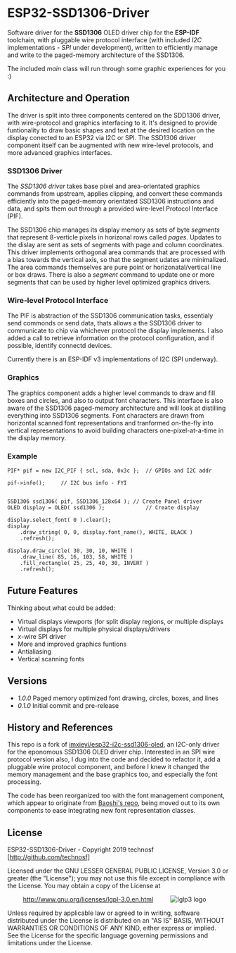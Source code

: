 # ESP32-SSD1306-Driver

Software driver for the **SSD1306** OLED driver chip for the **ESP-IDF** toolchain, with pluggable wire protocol interface (with included _I2C_ implementations - _SPI_ under development), written to efficiently manage and write to the paged-memory architecture of the SSD1306.

The included _main_ class will run through some graphic experiences for you :)


## Architecture and Operation

The driver is split into three components centered on the SDD1306 driver, with wire-protocol and graphics interfacing to it. It's designed to provide funtionality to draw basic shapes and text at the desired location on the display conected to an ESP32 via I2C or SPI. The SSD1306 driver component itself can be augmented with new wire-level protocols, and more advanced graphics interfaces.



### SSD1306 Driver

The _SSD1306 driver_ takes base pixel and area-orientated graphics commands from upstream, applies clipping, and convert these commands efficiently into the paged-memory orientated SSD1306 instructions and data, and spits them out through a provided wire-level Protocol Interface (PIF). 

The SSD1306 chip manages its display memory as sets of byte _segments_ that represent 8-verticle pixels in horizonal rows called _pages_. Updates to the dislay are sent as sets of segments with page and column coordinates. This driver implements orthogonal area commands that are processed with a bias towards the vertical axis, so that  the segment udates are minimalized. The area commands themselves are pure point or horizonatal/vertical line or box draws. There is also a _segment_ command to update one or more segments that can be used by higher level optimized graphics drivers.


### Wire-level Protocol Interface

The PIF is abstraction of the SSD1306 communication tasks, essentialy send commonds or send data, thats allows a the SSD1306 driver to communicate to chip via whichever protocol the display implements. I also added a call to retrieve information on the protocol configuration, and if possible, identify connectd devices. 

Currently there is an ESP-IDF v3 implementations of I2C (SPI underway). 


### Graphics

The graphics component adds a higher level commands to draw and fill boxes and circles, and also to output font characters. This interface is also aware of the SSD1306 paged-memory architecture and will look at distilling everything into SSD1306 segments. Font characters are drawn from horizontal scanned font representations and tranformed on-the-fly into vertical representations to avoid building characters one-pixel-at-a-time in the display memory.  

### Example
```
PIF* pif = new I2C_PIF { scl, sda, 0x3c };  // GPIOs and I2C addr

pif->info();	 // I2C bus info - FYI


SSD1306 ssd1306( pif, SSD1306_128x64 );	// Create Panel driver
OLED display = OLED( ssd1306 );				// Create display

display.select_font( 0 ).clear();    
display
	.draw_string( 0, 0, display.font_name(), WHITE, BLACK )  
	.refresh();		

display.draw_circle( 30, 30, 10, WHITE )
	.draw_line( 85, 16, 103, 58, WHITE )
	.fill_rectangle( 25, 25, 40, 30, INVERT )
	.refresh();

```


## Future Features

Thinking about what could be added:
* Virtual displays viewports (for split display regions, or multiple displays
* Virtual displays for multiple physical displays/drivers
* _x_-wire SPI driver
* More and improved graphics funtions
* Antialiasing
* Vertical scanning fonts


##  Versions

* _1.0.0_	Paged memory optimized font drawing, circles, boxes, and lines 
* _0.1.0_	Initial commit and pre-release


## History and References

This repo is a fork of [imxieyi/esp32-i2c-ssd1306-oled](https://github.com/imxieyi/esp32-i2c-ssd1306-oled), an I2C-only driver for the eponomous SSD1306 OLED driver chip. Interested in an SPI wire protocol version also, I dug into the code and decided to refactor it, add a pluggable wire protocol component, and before I knew it changed the memory management and the base graphics too, and especially the font processing. 

The code has been reorganized too with the font management component, which appear to originate from [Baoshi's repo](https://github.com/baoshi/ESP-I2C-OLED), being moved out to its own components to ease integrating new font representation classes.


## License

ESP32-SSD1306-Driver - Copyright 2019  technosf  [http://github.com/technosf]

Licensed under the GNU LESSER GENERAL PUBLIC LICENSE, Version 3.0 or greater (the "License");
you may not use this file except in compliance with the License.
You may obtain a copy of the License at

&nbsp;&nbsp;&nbsp;&nbsp;&nbsp;&nbsp;&nbsp;&nbsp;
http://www.gnu.org/licenses/lgpl-3.0.en.html
&nbsp;&nbsp;&nbsp;&nbsp;&nbsp;&nbsp;&nbsp;&nbsp;
![lglp3 logo](http://www.gnu.org/graphics/lgplv3-88x31.png)

Unless required by applicable law or agreed to in writing, software
distributed under the License is distributed on an "AS IS" BASIS,
WITHOUT WARRANTIES OR CONDITIONS OF ANY KIND, either express or implied.
See the License for the specific language governing permissions and
limitations under the License.

